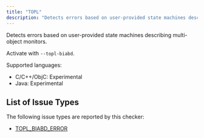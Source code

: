 ```yaml
---
title: "TOPL"
description: "Detects errors based on user-provided state machines describing multi-object monitors."
---
```


Detects errors based on user-provided state machines describing multi-object monitors.

Activate with `--topl-biabd`.

Supported languages:
- C/C++/ObjC: Experimental
- Java: Experimental



## List of Issue Types

The following issue types are reported by this checker:
- [TOPL_BIABD_ERROR](/docs/1.0.0/all-issue-types#topl_biabd_error)
